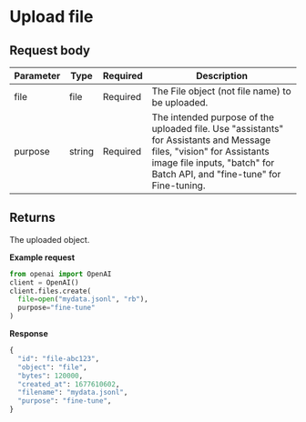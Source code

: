 # Upload file

## Request body 
| Parameter | Type   | Required | Description|
| --- | --- | --- | --- |
| file | file | Required | The File object (not file name) to be uploaded.| 
| purpose | string | Required | The intended purpose of the uploaded file.                    Use "assistants" for                   Assistants and                   Message files,                   "vision" for Assistants image file inputs, "batch" for                   Batch API, and "fine-tune"                   for Fine-tuning.| 

## Returns 
The uploaded object. 

**Example request**
```python
from openai import OpenAI
client = OpenAI()
client.files.create(
  file=open("mydata.jsonl", "rb"),
  purpose="fine-tune"
)
```

**Response**
```python
{
  "id": "file-abc123",
  "object": "file",
  "bytes": 120000,
  "created_at": 1677610602,
  "filename": "mydata.jsonl",
  "purpose": "fine-tune",
}
```
